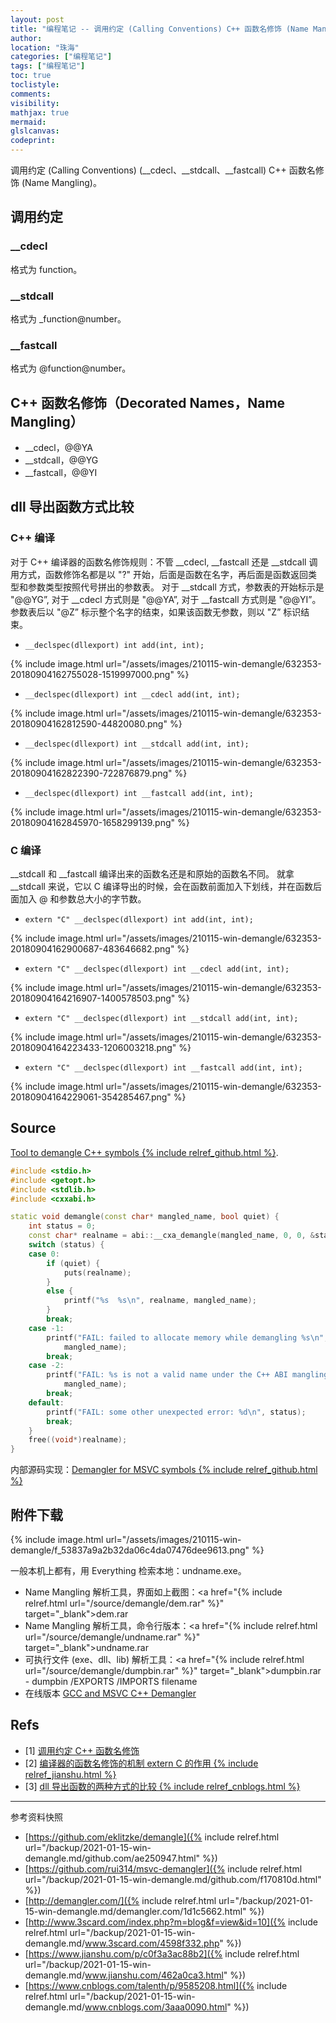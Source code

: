 ```yaml
---
layout: post
title: "编程笔记 -- 调用约定 (Calling Conventions) C++ 函数名修饰 (Name Mangling)"
author:
location: "珠海"
categories: ["编程笔记"]
tags: ["编程笔记"]
toc: true
toclistyle:
comments:
visibility:
mathjax: true
mermaid:
glslcanvas:
codeprint:
---
```


调用约定 (Calling Conventions) (__cdecl、__stdcall、__fastcall) C++ 函数名修饰 (Name Mangling)。


## 调用约定


### __cdecl

格式为 function。


### __stdcall

格式为 _function@number。


### __fastcall

格式为 @function@number。


## C++ 函数名修饰（Decorated Names，Name Mangling）

* \_\_cdecl，@@YA
* \_\_stdcall，@@YG
* \_\_fastcall，@@YI


## dll 导出函数方式比较


### C++ 编译

对于 C++ 编译器的函数名修饰规则：不管 _\_cdecl, _\_fastcall 还是 _\_stdcall 调用方式，函数修饰名都是以 "?" 开始，后面是函数在名字，再后面是函数返回类型和参数类型按照代号拼出的参数表。
对于 _\_stdcall 方式，参数表的开始标示是 "@@YG”, 对于 _\_cdecl 方式则是 "@@YA”, 对于 _\_fastcall 方式则是 "@@YI”。
参数表后以 "@Z” 标示整个名字的结束，如果该函数无参数，则以 "Z” 标识结束。

* `__declspec(dllexport) int add(int, int);`

{% include image.html url="/assets/images/210115-win-demangle/632353-20180904162755028-1519997000.png" %}

* `__declspec(dllexport) int __cdecl add(int, int);`

{% include image.html url="/assets/images/210115-win-demangle/632353-20180904162812590-44820080.png" %}

* `__declspec(dllexport) int __stdcall add(int, int);`

{% include image.html url="/assets/images/210115-win-demangle/632353-20180904162822390-722876879.png" %}

* `__declspec(dllexport) int __fastcall add(int, int);`

{% include image.html url="/assets/images/210115-win-demangle/632353-20180904162845970-1658299139.png" %}


### C 编译

_\_stdcall 和 _\_fastcall 编译出来的函数名还是和原始的函数名不同。
就拿 _\_stdcall 来说，它以 C 编译导出的时候，会在函数前面加入下划线，并在函数后面加入 @ 和参数总大小的字节数。

* `extern "C" __declspec(dllexport) int add(int, int);`

{% include image.html url="/assets/images/210115-win-demangle/632353-20180904162900687-483646682.png" %}

* `extern "C" __declspec(dllexport) int __cdecl add(int, int);`

{% include image.html url="/assets/images/210115-win-demangle/632353-20180904164216907-1400578503.png" %}

* `extern "C" __declspec(dllexport) int __stdcall add(int, int);`

{% include image.html url="/assets/images/210115-win-demangle/632353-20180904164223433-1206003218.png" %}

* `extern "C" __declspec(dllexport) int __fastcall add(int, int);`

{% include image.html url="/assets/images/210115-win-demangle/632353-20180904164229061-354285467.png" %}


## Source

[Tool to demangle C++ symbols {% include relref_github.html %}](https://github.com/eklitzke/demangle).

```cpp
#include <stdio.h>
#include <getopt.h>
#include <stdlib.h>
#include <cxxabi.h>

static void demangle(const char* mangled_name, bool quiet) {
    int status = 0;
    const char* realname = abi::__cxa_demangle(mangled_name, 0, 0, &status);
    switch (status) {
    case 0:
        if (quiet) {
            puts(realname);
        }
        else {
            printf("%s  %s\n", realname, mangled_name);
        }
        break;
    case -1:
        printf("FAIL: failed to allocate memory while demangling %s\n",
            mangled_name);
        break;
    case -2:
        printf("FAIL: %s is not a valid name under the C++ ABI mangling rules\n",
            mangled_name);
        break;
    default:
        printf("FAIL: some other unexpected error: %d\n", status);
        break;
    }
    free((void*)realname);
}
```

内部源码实现：[Demangler for MSVC symbols {% include relref_github.html %}](https://github.com/rui314/msvc-demangler)


## 附件下载

{% include image.html url="/assets/images/210115-win-demangle/f_53837a9a2b32da06c4da07476dee9613.png" %}

一般本机上都有，用 Everything 检索本地：undname.exe。

* Name Mangling 解析工具，界面如上截图：<a href="{% include relref.html url="/source/demangle/dem.rar" %}" target="_blank">dem.rar</a>
* Name Mangling 解析工具，命令行版本：<a href="{% include relref.html url="/source/demangle/undname.rar" %}" target="_blank">undname.rar</a>
* 可执行文件 (exe、dll、lib) 解析工具：<a href="{% include relref.html url="/source/demangle/dumpbin.rar" %}" target="_blank">dumpbin.rar</a> - dumpbin /EXPORTS /IMPORTS filename
* 在线版本 [GCC and MSVC C++ Demangler](http://demangler.com/)


## Refs

- [1] [调用约定 C++ 函数名修饰](http://www.3scard.com/index.php?m=blog&f=view&id=10)
- [2] [编译器的函数名修饰的机制 extern C 的作用 {% include relref_jianshu.html %}](https://www.jianshu.com/p/c0f3a3ac88b2)
- [3] [dll 导出函数的两种方式的比较 {% include relref_cnblogs.html %}](https://www.cnblogs.com/talenth/p/9585208.html)

<hr class='reviewline'/>
<p class='reviewtip'><script type='text/javascript' src='{% include relref.html url="/assets/reviewjs/blogs/2021-01-15-win-demangle.md.js" %}'></script></p>
<font class='ref_snapshot'>参考资料快照</font>

- [https://github.com/eklitzke/demangle]({% include relref.html url="/backup/2021-01-15-win-demangle.md/github.com/ae250947.html" %})
- [https://github.com/rui314/msvc-demangler]({% include relref.html url="/backup/2021-01-15-win-demangle.md/github.com/f170810d.html" %})
- [http://demangler.com/]({% include relref.html url="/backup/2021-01-15-win-demangle.md/demangler.com/1d1c5662.html" %})
- [http://www.3scard.com/index.php?m=blog&f=view&id=10]({% include relref.html url="/backup/2021-01-15-win-demangle.md/www.3scard.com/4598f332.php" %})
- [https://www.jianshu.com/p/c0f3a3ac88b2]({% include relref.html url="/backup/2021-01-15-win-demangle.md/www.jianshu.com/462a0ca3.html" %})
- [https://www.cnblogs.com/talenth/p/9585208.html]({% include relref.html url="/backup/2021-01-15-win-demangle.md/www.cnblogs.com/3aaa0090.html" %})
